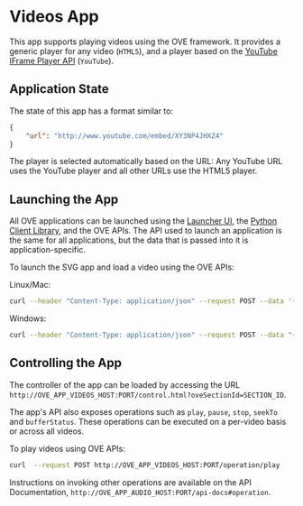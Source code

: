 # Videos App

This app supports playing videos using the OVE framework. It provides a generic player for any video (`HTML5`), and a player based on the [YouTube IFrame Player API](https://developers.google.com/youtube/iframe_api_reference) (`YouTube`).

## Application State

The state of this app has a format similar to:

```json
{
    "url": "http://www.youtube.com/embed/XY3NP4JHXZ4"
}
```

The player is selected automatically based on the URL: Any YouTube URL uses the YouTube player and all other URLs use the HTML5 player.

## Launching the App

All OVE applications can be launched using the [Launcher UI](https://ove.readthedocs.io/en/stable/ove-ui/packages/ove-ui-launcher/README.html), the [Python Client Library](https://github.com/ove/ove-sdks/tree/master/python), and the OVE APIs. The API used to launch an application is the same for all applications, but the data that is passed into it is application-specific.

To launch the SVG app and load a video using the OVE APIs:

Linux/Mac:

```sh
curl --header "Content-Type: application/json" --request POST --data '{"app": {"url": "http://OVE_APP_VIDEOS_HOST:PORT","states": {"load": {"url": "http://www.youtube.com/embed/XY3NP4JHXZ4"}}}, "space": "OVE_SPACE", "h": 500, "w": 500, "y": 0, "x": 0}' http://OVE_CORE_HOST:PORT/section
```

Windows:

```sh
curl --header "Content-Type: application/json" --request POST --data "{\"app\": {\"url\": \"http://OVE_APP_VIDEOS_HOST:PORT\", \"states\": {\"load\": {\"url\": \"http://www.youtube.com/embed/XY3NP4JHXZ4\"}}}, \"space\": \"OVE_SPACE\", \"h\": 500, \"w\": 500, \"y\": 0, \"x\": 0}" http://OVE_CORE_HOST:PORT/section
```

## Controlling the App

The controller of the app can be loaded by accessing the URL `http://OVE_APP_VIDEOS_HOST:PORT/control.html?oveSectionId=SECTION_ID`.

The app's API also exposes operations such as `play`, `pause`, `stop`, `seekTo` and `bufferStatus`. These operations can be executed on a per-video basis or across all videos.

To play videos using OVE APIs:

```sh
curl  --request POST http://OVE_APP_VIDEOS_HOST:PORT/operation/play
```

Instructions on invoking other operations are available on the API Documentation, `http://OVE_APP_AUDIO_HOST:PORT/api-docs#operation`.
